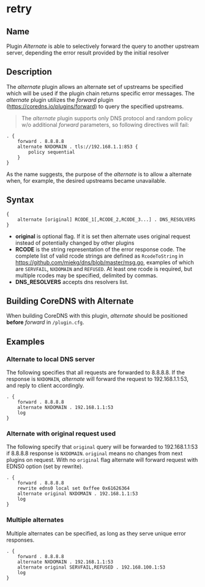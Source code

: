 # retry

## Name

Plugin *Alternate* is able to selectively forward the query to another upstream server, depending the error result provided by the initial resolver

## Description

The *alternate* plugin allows an alternate set of upstreams be specified which will be used
if the plugin chain returns specific error messages. The *alternate* plugin utilizes the *forward* plugin (<https://coredns.io/plugins/forward>) to query the specified upstreams.

> The *alternate* plugin supports only DNS protocol and random policy w/o additional *forward* parameters, so following directives will fail:

```
. {
    forward . 8.8.8.8
    alternate NXDOMAIN . tls://192.168.1.1:853 {
        policy sequential
    }
}
```

As the name suggests, the purpose of the *alternate* is to allow a alternate when, for example,
the desired upstreams became unavailable.

## Syntax

```
{
    alternate [original] RCODE_1[,RCODE_2,RCODE_3...] . DNS_RESOLVERS
}
```

* **original** is optional flag. If it is set then alternate uses original request instead of potentially changed by other plugins
* **RCODE** is the string representation of the error response code. The complete list of valid rcode strings are defined as `RcodeToString` in <https://github.com/miekg/dns/blob/master/msg.go>, examples of which are `SERVFAIL`, `NXDOMAIN` and `REFUSED`. At least one rcode is required, but multiple rcodes may be specified, delimited by commas.
* **DNS_RESOLVERS** accepts dns resolvers list.

## Building CoreDNS with Alternate

When building CoreDNS with this plugin, _alternate_ should be positioned **before** _forward_ in `/plugin.cfg`.

## Examples

### Alternate to local DNS server

The following specifies that all requests are forwarded to 8.8.8.8. If the response is `NXDOMAIN`, *alternate* will forward the request to 192.168.1.1:53, and reply to client accordingly.

```
. {
	forward . 8.8.8.8
	alternate NXDOMAIN . 192.168.1.1:53
	log
}

```
### Alternate with original request used

The following specify that `original` query will be forwarded to 192.168.1.1:53 if 8.8.8.8 response is `NXDOMAIN`. `original` means no changes from next plugins on request. With no `original` flag alternate will forward request with EDNS0 option (set by rewrite).

```
. {
	forward . 8.8.8.8
	rewrite edns0 local set 0xffee 0x61626364
	alternate original NXDOMAIN . 192.168.1.1:53
	log
}

```

### Multiple alternates

Multiple alternates can be specified, as long as they serve unique error responses.

```
. {
    forward . 8.8.8.8
    alternate NXDOMAIN . 192.168.1.1:53
    alternate original SERVFAIL,REFUSED . 192.168.100.1:53
    log
}

```
